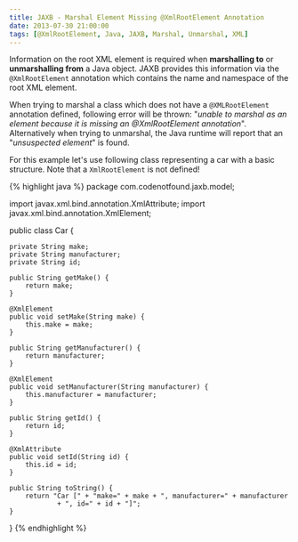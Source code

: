 ```yaml
---
title: JAXB - Marshal Element Missing @XmlRootElement Annotation
date: 2013-07-30 21:00:00
tags: [@XmlRootElement, Java, JAXB, Marshal, Unmarshal, XML]
---
```

Information on the root XML element is required when **marshalling to** or **unmarshalling from** a Java object. JAXB provides this information via the `@XmlRootElement` annotation which contains the name and namespace of the root XML element.

When trying to marshal a class which does not have a `@XMLRootElement` annotation defined, following error will be thrown: "*unable to marshal as an element because it is missing an @XmlRootElement annotation*". Alternatively when trying to unmarshal, the Java runtime will report that an "*unsuspected element*" is found.

For this example let's use following class representing a car with a basic structure. Note that a `XmlRootElement` is not defined!

{% highlight java %}
package com.codenotfound.jaxb.model;

import javax.xml.bind.annotation.XmlAttribute;
import javax.xml.bind.annotation.XmlElement;

public class Car {

    private String make;
    private String manufacturer;
    private String id;

    public String getMake() {
        return make;
    }

    @XmlElement
    public void setMake(String make) {
        this.make = make;
    }

    public String getManufacturer() {
        return manufacturer;
    }

    @XmlElement
    public void setManufacturer(String manufacturer) {
        this.manufacturer = manufacturer;
    }

    public String getId() {
        return id;
    }

    @XmlAttribute
    public void setId(String id) {
        this.id = id;
    }

    public String toString() {
        return "Car [" + "make=" + make + ", manufacturer=" + manufacturer
                + ", id=" + id + "]";
    }
}
{% endhighlight %}